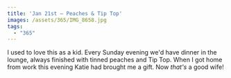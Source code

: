 ```yaml
---
title: 'Jan 21st — Peaches & Tip Top'
images: /assets/365/IMG_8658.jpg
tags:
  - "365"
---
```

I used to love this as a kid. Every Sunday evening we'd have dinner in the lounge, always finished with tinned peaches and Tip Top. When I got home from work this evening Katie had brought me a gift. Now _that's_ a good wife!